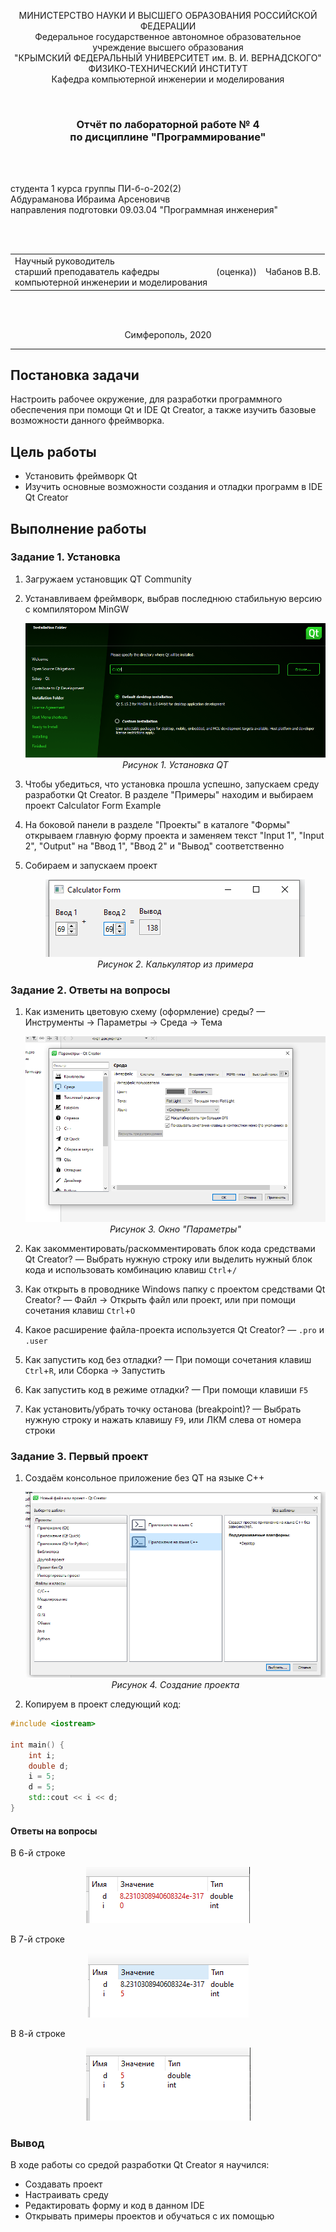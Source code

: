 <p align="center">МИНИСТЕРСТВО НАУКИ  И ВЫСШЕГО ОБРАЗОВАНИЯ РОССИЙСКОЙ ФЕДЕРАЦИИ<br>
Федеральное государственное автономное образовательное учреждение высшего образования<br>
"КРЫМСКИЙ ФЕДЕРАЛЬНЫЙ УНИВЕРСИТЕТ им. В. И. ВЕРНАДСКОГО"<br>
ФИЗИКО-ТЕХНИЧЕСКИЙ ИНСТИТУТ<br>
Кафедра компьютерной инженерии и моделирования</p>
<br>
<h3 align="center">Отчёт по лабораторной работе № 4<br> по дисциплине "Программирование"</h3>

<br><br>

<p>студента 1 курса группы ПИ-б-о-202(2)<br>
Абдураманова Ибраима Арсеновичв<br>
направления подготовки 09.03.04 "Программная инженерия"</p>

<br><br>
<table>
<tr><td>Научный руководитель<br> старший преподаватель кафедры<br> компьютерной инженерии и моделирования</td>
<td>(оценка))</td>
<td>Чабанов В.В.</td>
</tr>
</table>
<br><br>

<p align="center">Симферополь, 2020</p>
<hr>

## Постановка задачи

Настроить рабочее окружение, для разработки программного обеспечения при помощи Qt и IDE Qt Creator, а также изучить базовые возможности данного фреймворка.

## Цель работы

- Установить фреймворк Qt
- Изучить основные возможности создания и отладки программ в IDE Qt Creator

## Выполнение работы

### Задание 1. Установка

1. Загружаем установщик QT Community

2. Устанавливаем фреймворк, выбрав последнюю стабильную версию с компилятором MinGW <p align="center">
<img src="images/installation.png"><br>
<em>Рисунок 1. Установка QT</em>

3. Чтобы убедиться, что установка прошла успешно, запускаем среду разработки Qt Creator. В разделе "Примеры" находим и выбираем проект Calculator Form Example

4. На боковой панели в разделе "Проекты" в каталоге "Формы" открываем главную форму проекта и заменяем текст "Input 1", "Input 2", "Output" на "Ввод 1", "Ввод 2" и "Вывод" соответственно

5. Собираем и запускаем проект <p align="center">
<img src="images/calculator.png"><br>
<em>Рисунок 2. Калькулятор из примера</em>

### Задание 2. Ответы на вопросы

1. Как изменить цветовую схему (оформление) среды? — Инструменты -> Параметры -> Среда -> Тема <p align="center">
<img src="images/theme.png"><br>
<em>Рисунок 3. Окно "Параметры"</em>

2. Как закомментировать/раскомментировать блок кода средствами Qt Creator? — Выбрать нужную строку или выделить нужный блок кода и использовать комбинацию клавиш `Ctrl`+`/`

3. Как открыть в проводнике Windows папку с проектом средствами Qt Creator? — Файл -> Открыть файл или проект, или при помощи сочетания клавиш `Ctrl`+`O`

4. Какое расширение файла-проекта используется Qt Creator? — `.pro` и `.user`

5. Как запустить код без отладки? — При помощи сочетания клавиш `Ctrl`+`R`, или Сборка -> Запустить

6. Как запустить код в режиме отладки? — При помощи клавиши `F5`

7. Как установить/убрать точку останова (breakpoint)? — Выбрать нужную строку и нажать клавишу `F9`, или ЛКМ слева от номера строки

### Задание 3. Первый проект

1. Создаём консольное приложение без QT на языке C++ <p align="center">
<img src="images/newproject.png"><br>
<em>Рисунок 4. Создание проекта</em>

2. Копируем в проект следующий код:

```C++
#include <iostream>
 
int main() {
    int i;
    double d;
    i = 5;
    d = 5;
    std::cout << i << d;
}
```

#### Ответы на вопросы

В 6-й строке

<p align="center">
<img src="images/6.png"><br>

В 7-й строке
<p align="center">
<img src="images/7.png"><br>

В 8-й строке
<p align="center">
<img src="images/8.png"><br>

### Вывод
В ходе работы со средой разработки Qt Creator я научился:

   - Cоздавать проект
   - Настраивать среду
   - Редактировать форму и код в данном IDE
   - Открывать примеры проектов и обучаться с их помощью


